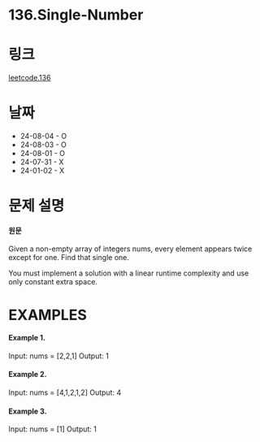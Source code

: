 # 136.Single-Number

# 링크

[leetcode.136](https://leetcode.com/problems/single-number/?envType=study-plan-v2&envId=leetcode-75)

# 날짜

* 24-08-04 - O
* 24-08-03 - O
* 24-08-01 - O
* 24-07-31 - X
* 24-01-02 - X

# 문제 설명

#### 원문

Given a non-empty array of integers nums, every element appears twice except for one. Find that single one.

You must implement a solution with a linear runtime complexity and use only constant extra space.


# EXAMPLES

#### Example 1.

Input: nums = [2,2,1]
Output: 1


#### Example 2.

Input: nums = [4,1,2,1,2]
Output: 4


#### Example 3.

Input: nums = [1]
Output: 1
